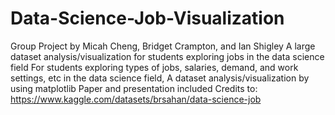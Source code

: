# Data-Science-Job-Visualization
Group Project by Micah Cheng, Bridget Crampton, and Ian Shigley
A large dataset analysis/visualization for students exploring jobs in the data science field
For students exploring types of jobs, salaries, demand, and work settings, etc in the data science field, A dataset analysis/visualization by using matplotlib
Paper and presentation included
Credits to: https://www.kaggle.com/datasets/brsahan/data-science-job
